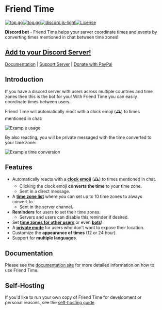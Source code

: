 # Friend Time

[![top.gg](https://top.gg/api/widget/status/471091072546766849.svg?noavatar=true)](https://top.gg/bot/471091072546766849)[![top.gg](https://top.gg/api/widget/servers/471091072546766849.svg?noavatar=true)](https://top.gg/bot/471091072546766849)[![discord.js-light](https://img.shields.io/github/package-json/dependency-version/KevinNovak/Friend-Time/discord.js-light)](https://github.com/timotejroiko/discord.js-light)[![License](https://img.shields.io/badge/license-Apache%202.0%20with%20Commons%20Clause-blue)](https://commonsclause.com/)

**Discord bot** - Friend Time helps your server coordinate times and events by converting times mentioned in chat between time zones!

## [Add to your Discord Server!](https://discord.com/oauth2/authorize?client_id=471091072546766849&scope=bot%20applications.commands&permissions=85056)

[Documentation](https://docs.friendtime.ml/) \| [Support Server](https://discord.gg/GQcBR8e) \| [Donate with PayPal](https://www.paypal.com/cgi-bin/webscr?cmd=_donations&business=EW389DYYSS4FC)

## Introduction

If you have a discord server with users across multiple countries and time zones then this is the bot for you! With Friend Time you can easily coordinate times between users.

Friend Time will automatically react with a clock emoji \(🕰️\) to times mentioned in chat:

![Example usage](https://i.imgur.com/pm9nCJG.png)

By also reacting, you will be private messaged with the time converted to your time zone:

![Example time conversion](https://i.imgur.com/wMsXvL3.png)

## Features

-   Automatically reacts with a [**clock emoji**](https://docs.friendtime.ml/time-conversions#1-convert-to-your-time-zone) \(️️🕰️\) to times mentioned in chat.
    -   Clicking the clock emoji **converts the time** to your time zone.
    -   Sent in a direct message.
-   A [**time zone list**](https://docs.friendtime.ml/time-conversions#2-convert-to-list-of-time-zones) where you can set up to 10 time zones to always convert to.
    -   Sent in the server channel.
-   **Reminders** for users to set their time zones.
    -   Servers and users can disable this reminder if desired.
-   Set [**time zones for other users**](https://docs.friendtime.ml/commands/user-commands/set#setup-for-another-user) or even [**bots**](https://docs.friendtime.ml/commands/user-commands/set#setup-for-a-bot)!
-   A [**private mode**](https://docs.friendtime.ml/settings/user-settings/private-mode) for users who don't want to expose their location.
-   Customize the **appearance of times** \(12 or 24 hour\).
-   Support for **multiple languages**.

## Documentation

Please see the [documentation site](https://docs.friendtime.ml/) for more detailed information on how to use Friend Time.

## Self-Hosting

If you'd like to run your own copy of Friend Time for development or personal reasons, see the [self-hosting guide](https://docs.friendtime.ml/misc/self-hosting).
